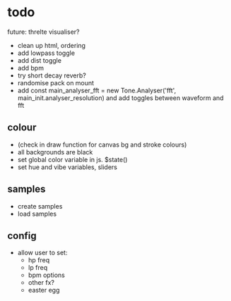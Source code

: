 # todo

future: threlte visualiser?

<!-- todo -->

- clean up html, ordering
- add lowpass toggle
- add dist toggle
- add bpm
- try short decay reverb?
- randomise pack on mount
- add const main_analyser_fft = new Tone.Analyser('fft', main_init.analyser_resolution) and add toggles between waveform and fft

## colour

- (check in draw function for canvas bg and stroke colours)
- all backgrounds are black
- set global color variable in js. $state()
- set hue and vibe variables, sliders

## samples

- create samples
- load samples

## config

- allow user to set:
  - hp freq
  - lp freq
  - bpm options
  - other fx?
  - easter egg
